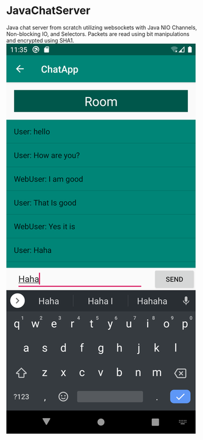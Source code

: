 # JavaChatServer
Java chat server from scratch utilizing websockets with Java NIO Channels, Non-blocking IO, and Selectors. Packets are read using bit manipulations and encrypted using SHA1.
<img src="AndroidApp/Chat Room with Messages.png">
